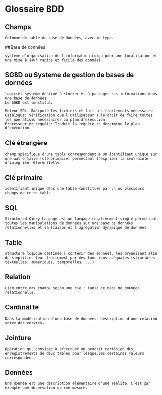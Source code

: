 # Glossaire BDD

## Champs
```
Colonne de table de base de données, avec un type.
```

##Base de données
```
système d'organisation de l'information conçu pour une localisation et une mise à jour rapide et facile des données
```

## SGBD ou Système de gestion de bases de données

```
logiciel système destiné à stocker et à partager des informations dans une base de données
Le SGBD est constitué:

Moteur SQL: Manipule les fichiers et fait les traitements nécessaire
Catalogue: Vérification que l'utilisateur a le droit de faire toutes les opérations nécessaires au plan d'exécution
Processeur de requête: Traduit la requête et determine le plan d'exécution
```

## Clé étrangère
```
champ spécifique d'une table correspondant à un identifiant unique sur une autre table (clé primaire) permettant d'exprimer la contrainte d'intégrité référentielle
```

## Clé primaire
```
identifiant unique dans une table constituée par un ou plusieurs champs de cette table
```

## SQL
```
Structured Query Langage est un langage relativement simple permettant toutes les manipulations de données sur une base de données relationnelles et la liaison et l'agrégation dynamique de données
```

## Table
```
structure logique destinée à contenir des données, les organisant afin de simplifier leur traitement par des fonctions adéquates (structures textuelles, numériques, temporelles, ...)
```

## Relation
```
Lien entre des champs selon une clé : table de base de données relationnelle.
```


## Cardinalité
```
Dans la modélisation d’une base de données, description d’une relation entre des entités.
```

## Jointure
```
Opération qui consiste à effectuer un produit cartésien des enregistrements de deux tables pour lesquelles certaines valeurs correspondent.
```

## Données
```
Une donnée est une description élémentaire d’une réalité. C’est par exemple une observation ou une mesure.
```
